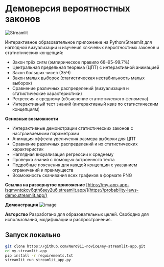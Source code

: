 # Демоверсия вероятностных законов

![Streamlit](https://img.shields.io/badge/built%20with-Streamlit-blue)

Интерактивное образовательное приложение на Python/Streamlit для наглядной визуализации и изучения ключевых вероятностных законов и статистических концепций:

- Закон трёх сигм (эмпирическое правило 68–95–99.7%)
- Центральная предельная теорема (ЦПТ) с интерактивной анимацией
- Закон больших чисел (ЗБЧ)
- Закон малых выборок (статистическая нестабильность малых выборок)
- Сравнение различных распределений (визуализация и статистические характеристики)
- Регрессия к среднему (объяснение статистического феномена)
- Интерактивный тест знаний (интерактивный квиз по статистическим концепциям)

**Основные возможности**

- Интерактивные демонстрации статистических законов с настраиваемыми параметрами
- Анимация эффекта увеличения размера выборки для ЦПТ
- Сравнение различных распределений и их статистических характеристик
- Наглядная визуализация регрессии к среднему
- Проверка знаний с помощью встроенного теста
- Подробные пояснения для каждой концепции с указанием ограничений и преимуществ
- Возможность скачивания всех графиков в формате PNG

**Ссылка на развернутое приложение**
[https://my-app-app-isqmvntqkov6qth6sey2u6.streamlit.app/](https://probability-laws-demo.streamlit.app/)

**Демонстрация**
 ![image](https://github.com/user-attachments/assets/bb1c968b-e7c5-43fe-ad9a-388867057c45)

**Авторство**
Разработано для образовательных целей. Свободно для использования, модификации и распространения.

## Запуск локально

```bash
git clone https://github.com/Nero911-novice/my-streamlit-app.git
cd my-streamlit-app
pip install -r requirements.txt
streamlit run streamlit_app.py


